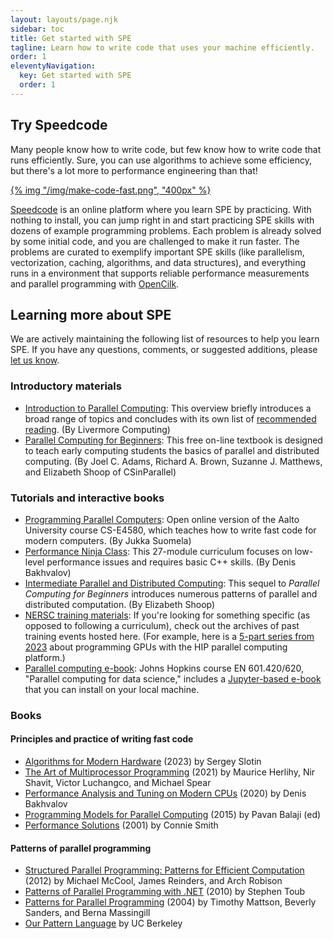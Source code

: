 ```yaml
---
layout: layouts/page.njk
sidebar: toc
title: Get started with SPE
tagline: Learn how to write code that uses your machine efficiently.
order: 1
eleventyNavigation:
  key: Get started with SPE
  order: 1
---
```


## Try Speedcode

Many people know how to write code, but few know how to write code that runs efficiently. Sure, you can use algorithms to achieve some efficiency, but there's a lot more to performance engineering than that!

[{% img "/img/make-code-fast.png", "400px" %}](https://speedcode.org)

[Speedcode](https://speedcode.org) is an online platform where you learn SPE by practicing. With nothing to install, you can jump right in and start practicing SPE skills with dozens of example programming problems. Each problem is already solved by some initial code, and you are challenged to make it run faster. The problems are curated to exemplify important SPE skills (like parallelism, vectorization, caching, algorithms, and data structures), and everything runs in a environment that supports reliable performance measurements and parallel programming with [OpenCilk](https://opencilk.org).

## Learning more about SPE

We are actively maintaining the following list of resources to help you learn SPE. If you have any questions, comments, or suggested additions, please [let us know](/get-involved/contact/).

### Introductory materials
* [Introduction to Parallel Computing](https://hpc.llnl.gov/documentation/tutorials/introduction-parallel-computing-tutorial): This overview briefly introduces a broad range of topics and concludes with its own list of [recommended reading](https://hpc.llnl.gov/documentation/tutorials/introduction-parallel-computing-tutorial##References). (By Livermore Computing)
* [Parallel Computing for Beginners](https://www.learnpdc.org/PDCBeginners/): This free on-line textbook is designed to teach early computing students the basics of parallel and distributed computing. (By Joel C. Adams, Richard A. Brown, Suzanne J. Matthews, and Elizabeth Shoop of CSinParallel)

### Tutorials and interactive books

* [Programming Parallel Computers](https://ppc.cs.aalto.fi/): Open online version of the Aalto University course CS-E4580, which teaches how to write fast code for modern computers. (By Jukka Suomela)
* [Performance Ninja Class](https://github.com/dendibakh/perf-ninja): This 27-module curriculum focuses on low-level performance issues and requires basic C++ skills. (By Denis Bakhvalov)
* [Intermediate Parallel and Distributed Computing](https://www.learnpdc.org/IntermediatePDC/): This sequel to *Parallel Computing for Beginners* introduces numerous patterns of parallel and distributed computation. (By Elizabeth Shoop)
* [NERSC training materials](https://www.nersc.gov/users/training/): If you're looking for something specific (as opposed to following a curriculum), check out the archives of past training events hosted here. (For example, here is a [5-part series from 2023](https://www.nersc.gov/users/training/past-training-events/2023/hip-training-series-aug-oct-2023/) about programming GPUs with the HIP parallel computing platform.)
* [Parallel computing e-book](http://parallel.cs.jhu.edu/index.html): Johns Hopkins course EN 601.420/620, "Parallel computing for data science," includes a [Jupyter-based e-book](https://github.com/randalburns/pcds.2023) that you can install on your local machine.

### Books

#### Principles and practice of writing fast code

* [Algorithms for Modern Hardware](https://en.algorithmica.org/hpc/) (2023) by Sergey Slotin
* [The Art of Multiprocessor Programming](https://www.amazon.com/Art-Multiprocessor-Programming-Maurice-Herlihy/dp/0124159508/) (2021) by Maurice Herlihy, Nir Shavit, Victor Luchangco, and Michael Spear
* [Performance Analysis and Tuning on Modern CPUs](https://book.easyperf.net/perf_book) (2020) by Denis Bakhvalov
* [Programming Models for Parallel Computing](https://mitpress.mit.edu/9780262528818/programming-models-for-parallel-computing/) (2015) by Pavan Balaji (ed)
* [Performance Solutions](http://www.perfeng.com/classic-site/psbook.htm) (2001) by Connie Smith 

#### Patterns of parallel programming

* [Structured Parallel Programming: Patterns for Efficient Computation](https://www.amazon.com/Structured-Parallel-Programming-Efficient-Computation/dp/0124159931) (2012) by Michael McCool, James Reinders, and Arch Robison
* [Patterns of Parallel Programming with .NET](https://download.microsoft.com/download/3/4/D/34D13993-2132-4E04-AE48-53D3150057BD/Patterns_of_Parallel_Programming_CSharp.pdf) (2010) by Stephen Toub
* [Patterns for Parallel Programming](https://www.amazon.com/Patterns-Parallel-Programming-Software-ebook/dp/B001UG3IQQ) (2004) by Timothy Mattson, Beverly Sanders, and Berna Massingill
* [Our Pattern Language](https://patterns.eecs.berkeley.edu/) by UC Berkeley
